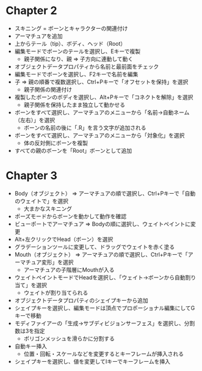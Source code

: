 # Chapter 2

- スキニング = ボーンとキャラクターの関連付け
- アーマチュアを追加
- 上からテール（tip）、ボディ、ヘッド（Root）
- 編集モードでボーンのテールを選択し、Eキーで複製
  - 親子関係になり、親 ⇒ 子方向に連動して動く
- オブジェクトデータプロパティから名前と最前面をチェック
- 編集モードでボーンを選択し、F2キーで名前を編集
- 子 ⇒ 親の順番で複数選択し、Ctrl+Pキーで「オフセットを保持」を選択
  - 親子関係の関連付け
- 複製したボーンのボディを選択し、Alt+Pキーで「コネクトを解除」を選択
  - 親子関係を保持したまま独立して動かせる
- ボーンをすべて選択し、アーマチュアのメニューから「名前→自動ネーム（左右）」を選択
  - ボーンの名前の後に「.R」を言う文字が追加される
- ボーンをすべて選択し、アーマチュアのメニューから「対象化」を選択
  - 体の反対側にボーンを複製
- すべての親のボーンを「Root」ボーンとして追加

# Chapter 3

- Body（オブジェクト） ⇒ アーマチュアの順で選択し、Ctrl+Pキーで「自動のウェイトで」を選択
  - 大まかなスキニング
- ポーズモードからボーンを動かして動作を確認
- ビューポートでアーマチュア ⇒ Bodyの順に選択し、ウェイトペイントに変更
- Alt+左クリックでHead（ボーン）を選択
- グラデーションツールに変更して、ドラッグでウェイトを赤く塗る
- Mouth（オブジェクト） ⇒ アーマチュアの順で選択し、Ctrl+Pキーで「アーマチュア変形」を選択
  - アーマチュアの子階層にMouthが入る
- ウェイトペイントモードでHeadを選択し、「ウェイト→ボーンから自動割り当て」を選択
  - ウェイトが割り当てられる
- オブジェクトデータプロパティのシェイプキーから追加
- シェイプキーを選択し、編集モードは頂点でプロポーショナル編集にしてGキーで移動
- モディファイアーの「生成→サブディビジョンサーフェス」を選択し、分割数は3を指定
  - ポリゴンメッシュを滑らかに分割する
- 自動キー挿入
  - 位置・回転・スケールなどを変更するとキーフレームが挿入される
- シェイプキーを選択し、値を変更してIキーでキーフレームを挿入
